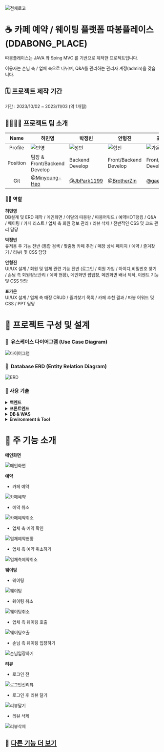 ![전체로고](https://github.com/Minyoung-Heo/ddabong_place/assets/143155386/337a7dba-2b29-4341-9486-90ee3fcd9d8e)


# ☕ 카페 예약 / 웨이팅 플랫폼 따봉플레이스(DDABONG_PLACE)
따봉플레이스는 JAVA 와 Sping MVC 를 기반으로 제작한 프로젝트입니다.  

이용자는 손님 측 / 업체 측으로 나뉘며, Q&A를 관리하는 관리자 계정(admin)을 갖습니다. 

## 🗓️ 프로젝트 제작 기간  

기간 : 2023/10/02 ~ 2023/11/03 (약 1개월)

  
## 👨‍👩‍👧‍👦 프로젝트 팀 소개

|   Name   | 허민영                               | 박정빈                                            | 안형진                             | 표가은                                                       |
| :------: | ------------------------------------ | ------------------------------------------------- | ---------------------------------- | ------------------------------------------------------------ |
| Profile  | ![민영](https://github.com/Minyoung-Heo/ddabong_place/assets/143155386/5f054793-0368-4fc1-83c0-4ef9b8f10415)| ![정빈](https://github.com/Minyoung-Heo/ddabong_place/assets/143155386/b1f7c261-8a21-4002-aa5f-7361ad23f2d5) | ![형진](https://github.com/Minyoung-Heo/ddabong_place/assets/143155386/ac9a7fa6-b0a8-486f-ad3d-bb92f5fd3d75)|![가은](https://github.com/Minyoung-Heo/ddabong_place/assets/143155386/75f72e50-e2dd-46f8-820d-7c6358a61c87) | 
| Position | 팀장 & Front/Backend Develop  | Backend Develop                                  | Front/Backend Develop                   | Front/Backend Develop                              |
|   Git    | [@Minyoung-Heo](https://github.com/Minyoung-Heo) | [@JbPark1199](https://github.com/JbPark1199)            | [@BrotherZin](https://github.com/BrotherZin) | [@gaeunpyo](https://github.com/gaeunpyo)                 |

### 🧑‍💻 역할 
**허민영**  
DB설계 및 ERD 제작 / 메인화면 / 이달의 따봉왕 / 따봉어워드 / 예약HOT랭킹 / Q&A / 웨이팅 / 카페 리스트 / 업체 측 회원 정보 관리 / 리뷰 삭제 /
전반적인 CSS 및 코드 관리 담당

**박정빈**  
유저용 주 기능 전반 (통합 검색 / 맞춤형 카페 추천 / 매장 상세 페이지 / 예약 / 즐겨찾기 / 리뷰) 및 CSS 담당  

**안형진**  
UI/UX 설계 / 회원 및 업체 관련 기능 전반 (로그인 / 회원 가입 / 아이디,비밀번호 찾기 / 손님 측 회원정보관리 / 예약 현황), 메인화면 팝업창, 메인화면 배너 제작, 이벤트 기능 및 CSS 담당

**표가은**  
UI/UX 설계 / 업체 측 매장 CRUD / 즐겨찾기 목록 / 카페 추천 결과 / 따봉 어워드 및 CSS / PPT 담당

# 📝 프로젝트 구성 및 설계

### 📌  유스케이스 다이어그램 (Use Case Diagram)
![다이어그램](https://github.com/Minyoung-Heo/ddabong_place/assets/143155386/50d1e0b3-89b0-4849-aca8-18443bb178a3)   


### 📌  Database ERD (Entity Relation Diagram)
![ERD](https://github.com/Minyoung-Heo/ddabong_place/assets/143155386/8f275ee0-89b9-458b-a5cb-d5b90a931c46)  

### 📌 사용 기술
<details>
<summary><b> 백엔드</b></summary>
<ul>
  <li>Java 11</li>
  <li>Spring MVC</li>
  <li>JSP</li>
  <li>MyBatis</li>
  <li>AJAX</li>
</ul>
</details>

 <details>
<summary><b> 프론트엔드</b></summary>
<ul>
  <li>HTML</li>
  <li>CSS</li>
  <li>JavaScript</li>
  <li>JQuery</li>
</ul>
</details>

<details>
<summary><b> DB & WAS</b></summary>
<ul>
  <li>Oracle(Oracle Database 11g Express Edition Release 11.2.0.2.0)</li>
  <li>Tomcat 9(9.0.64)</li>
</ul>
</details>

<details>
<summary><b> Environment & Tool</b></summary>
<ul>
  <li>Windows 11</li>
  <li>Eclipse(2022-12)</li>
  <li>GitHub</li>
  <li>Fork</li>
  <li>Oracle SQL Developer</li>
</ul>
</details>

# 📌 주 기능 소개
**메인화면**  

![메인화면](https://github.com/Minyoung-Heo/ddabong_place/assets/143155386/935cdeb2-2d1c-47cd-a8bb-8b335c28312e)


**예약**  
- 카페 예약

![카페예약](https://github.com/Minyoung-Heo/ddabong_place/assets/143155386/9323067a-1957-4493-ade0-b75cdd047c77)


- 예약 취소
  
![카페예약취소](https://github.com/Minyoung-Heo/ddabong_place/assets/143155386/592cf959-b226-4d54-b049-e58d5770706f)

- 업체 측 예약 확인
   
![업체예약현황](https://github.com/Minyoung-Heo/ddabong_place/assets/143155386/3b677a0a-16f9-4a4f-b3a0-7562b51be5ea)


- 업체 측 예약 취소하기
   
![업체측예약취소](https://github.com/Minyoung-Heo/ddabong_place/assets/143155386/defcb77b-19ea-4af0-9c80-35630d8b9e8f)


**웨이팅**

- 웨이팅

![웨이팅](https://github.com/Minyoung-Heo/ddabong_place/assets/143155386/1f27ba1e-d3a3-4609-9981-7e5b47c296b4)

- 웨이팅 취소

![웨이팅취소](https://github.com/Minyoung-Heo/ddabong_place/assets/143155386/fbf30495-e160-4ee6-b544-262551e98087)

- 업체 측 웨이팅 호출

![웨이팅호출](https://github.com/Minyoung-Heo/ddabong_place/assets/143155386/fc51b875-53a5-44ab-a16c-801475ca1814)


- 손님 측 웨이팅 입장하기

![손님입장하기](https://github.com/Minyoung-Heo/ddabong_place/assets/143155386/08b6dd14-2326-4682-a97b-a03002168f50)


**리뷰**

- 로그인 전

![로그인전리뷰](https://github.com/Minyoung-Heo/ddabong_place/assets/143155386/49980a44-ca2c-4b0e-b692-090cc3ac775e)


- 로그인 후 리뷰 달기


![리뷰달기](https://github.com/Minyoung-Heo/ddabong_place/assets/143155386/b61e2803-af7d-429d-97c1-fb44d31f97c6)


- 리뷰 삭제

![리뷰삭제](https://github.com/Minyoung-Heo/ddabong_place/assets/143155386/e7299acc-5367-49b7-a6ce-d3681348c3f3)



## 📌 [다른 기능 더 보기](https://plant-decision-6e3.notion.site/DDABONG_PLACE-873f879a889944158439a8ec38fb319d?pvs=4)
